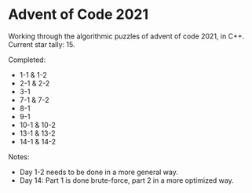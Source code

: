 # Advent of Code 2021
Working through the algorithmic puzzles of advent of code 2021, in C++.  
Current star tally: 15.

Completed:
- 1-1 & 1-2
- 2-1 & 2-2
- 3-1
- 7-1 & 7-2
- 8-1
- 9-1
- 10-1 & 10-2
- 13-1 & 13-2
- 14-1 & 14-2

Notes:

- Day 1-2 needs to be done in a more general way.
- Day 14: Part 1 is done brute-force, part 2 in a more optimized way.
